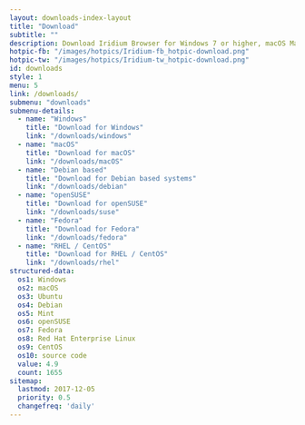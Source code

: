 ```yaml
---
layout: downloads-index-layout
title: "Download"
subtitle: ""
description: Download Iridium Browser for Windows 7 or higher, macOS Mavericks 10.9 or higher, Debian based systems, OpenSUSE 42.3 and 15.0, Fedora 27 and 28, Red Hat Enterprise Linux 7 / CentOS 7 or higher.
hotpic-fb: "/images/hotpics/Iridium-fb_hotpic-download.png"
hotpic-tw: "/images/hotpics/Iridium-tw_hotpic-download.png"
id: downloads
style: 1
menu: 5
link: /downloads/
submenu: "downloads"
submenu-details:
  - name: "Windows"
    title: "Download for Windows"
    link: "/downloads/windows"
  - name: "macOS"
    title: "Download for macOS"
    link: "/downloads/macOS"
  - name: "Debian based"
    title: "Download for Debian based systems"
    link: "/downloads/debian"
  - name: "openSUSE"
    title: "Download for openSUSE"
    link: "/downloads/suse"
  - name: "Fedora"
    title: "Download for Fedora"
    link: "/downloads/fedora"
  - name: "RHEL / CentOS"
    title: "Download for RHEL / CentOS"
    link: "/downloads/rhel"
structured-data:
  os1: Windows
  os2: macOS
  os3: Ubuntu
  os4: Debian
  os5: Mint
  os6: openSUSE
  os7: Fedora
  os8: Red Hat Enterprise Linux
  os9: CentOS
  os10: source code
  value: 4.9
  count: 1655
sitemap:
  lastmod: 2017-12-05
  priority: 0.5
  changefreq: 'daily'
---
```



